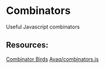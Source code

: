 # Combinators 
Useful Javascript combinators 
## Resources: 
[Combinator Birds](https://www.angelfire.com/tx4/cus/combinator/birds.html) 
[Avaq/combinators.js](https://gist.github.com/Avaq/1f0636ec5c8d6aed2e45) 

